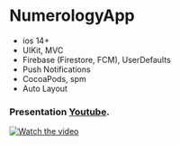 # NumerologyApp

- ios 14+
- UIKit, MVC
- Firebase (Firestore, FCM), UserDefaults
- Push Notifications
- CocoaPods, spm
- Auto Layout


### Presentation [Youtube](https://youtu.be/PFtFA6Q8CA0).

[![Watch the video](https://img.youtube.com/vi/PFtFA6Q8CA0/hqdefault.jpg)](https://youtu.be/PFtFA6Q8CA0)
